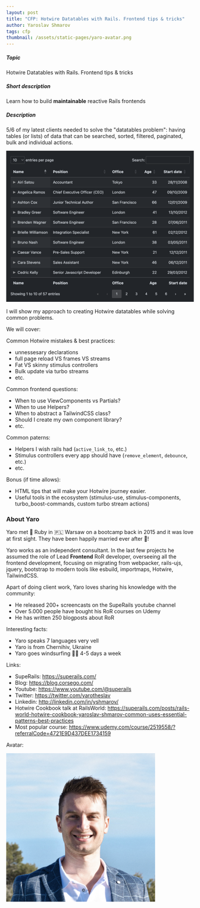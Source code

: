 ```yaml
---
layout: post
title: "CFP: Hotwire Datatables with Rails. Frontend tips & tricks"
author: Yaroslav Shmarov
tags: cfp
thumbnail: /assets/static-pages/yaro-avatar.png
---
```


##### Topic

Hotwire Datatables with Rails. Frontend tips & tricks

##### Short description

Learn how to build **maintainable** reactive Rails frontends

##### Description

5/6 of my latest clients needed to solve the "datatables problem": having tables (or lists) of data that can be searched, sorted, filtered, paginated, bulk and individual actions.

![Datatables example](/assets/images/cfp-datatables.png)

I will show my approach to creating Hotwire datatables while solving common problems.

We will cover:

Common Hotwire mistakes & best practices:
- unnessesary declarations
- full page reload VS frames VS streams
- Fat VS skinny stimulus controllers
- Bulk update via turbo streams
- etc.

Common frontend questions:
- When to use ViewComponents vs Partials?
- When to use Helpers?
- When to abstract a TailwindCSS class?
- Should I create my own component library?
- etc.

Common paterns:
- Helpers I wish rails had (`active_link_to`, etc.)
- Stimulus controllers every app should have (`remove_element`, `debounce`, etc.)
- etc.

Bonus (if time allows):
- HTML tips that will make your Hotwire journey easier.
- Useful tools in the ecosystem (stimulus-use, stimulus-components, turbo_boost-commands, custom turbo stream actions)

### About Yaro

Yaro met 💎 Ruby in 🇵🇱 Warsaw on a bootcamp back in 2015 and it was love at first sight. They have been happily married ever after 💍!

Yaro works as an independent consultant. In the last few projects he assumed the role of Lead **Frontend** RoR developer, overseeing all the frontend development, focusing on migrating from webpacker, rails-ujs, jquery, bootstrap to modern tools like esbuild, importmaps, Hotwire, TailwindCSS.

Apart of doing client work, Yaro loves sharing his knowledge with the community:
- He released 200+ screencasts on the SupeRails youtube channel
- Over 5.000 people have bought his RoR courses on Udemy
- He has written 250 blogposts about RoR

Interesting facts:
- Yaro speaks 7 languages very vell
- Yaro is from Chernihiv, Ukraine
- Yaro goes windsurfing 🏄‍♂️ 4-5 days a week

Links:
- SupeRails: https://superails.com/
- Blog: https://blog.corsego.com/
- Youtube: https://www.youtube.com/@superails
- Twitter: https://twitter.com/yarotheslav
- Linkedin: http://linkedin.com/in/yshmarov/
- Hotwire Cookbook talk at RailsWorld: https://superails.com/posts/rails-world-hotwire-cookbook-yaroslav-shmarov-common-uses-essential-patterns-best-practices
- Most popular course: https://www.udemy.com/course/2519558/?referralCode=4721E9D437DEE1734159

Avatar:

<img src="/assets/static-pages/yaro-avatar.png" alt="yaro-avatar" style="max-width:400px;"/>
